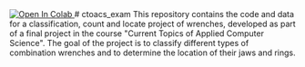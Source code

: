 <a target="_blank" href="https://colab.research.google.com/github/Timbertsen/ctoacs_exam/blob/main/exam_ss_23.ipynb">
  <img src="https://colab.research.google.com/assets/colab-badge.svg" alt="Open In Colab"/>
</a>
# ctoacs_exam
This repository contains the code and data for a classification, count and locate project of wrenches, developed as part of a final project in the course "Current Topics of Applied Computer Science". The goal of the project is to classify different types of combination wrenches and to determine the location of their jaws and rings. 
